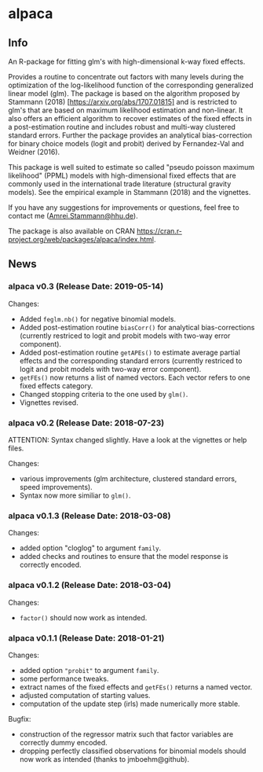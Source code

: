 # alpaca

## Info
An R-package for fitting glm's with high-dimensional k-way fixed effects.

Provides a routine to concentrate out factors with many levels during the optimization of the log-likelihood function of the corresponding generalized linear model (glm). The package is based on the algorithm proposed by Stammann (2018) [https://arxiv.org/abs/1707.01815] and is restricted to glm's that are based on maximum likelihood estimation and non-linear. It also offers an efficient algorithm to recover estimates of the fixed effects in a post-estimation routine and includes robust and multi-way clustered standard errors. Further the package provides an analytical bias-correction for binary choice models (logit and probit) derived by Fernandez-Val and Weidner (2016).

This package is well suited to estimate so called "pseudo poisson maximum likelihood" (PPML) models with high-dimensional fixed effects that are commonly used in the international trade literature (structural gravity models). See the empirical example in Stammann (2018) and the vignettes.

If you have any suggestions for improvements or questions, feel free to contact me (Amrei.Stammann@hhu.de).

The package is also available on CRAN https://cran.r-project.org/web/packages/alpaca/index.html.

## News

### alpaca v0.3 (Release Date: 2019-05-14)

Changes:

* Added `feglm.nb()` for negative binomial models.
* Added post-estimation routine `biasCorr()` for analytical bias-corrections (currently restriced to logit and probit models with two-way error component).
* Added post-estimation routine `getAPEs()` to estimate average partial effects and the corresponding standard errors (currently restriced to logit and probit models with two-way error component).
* `getFEs()` now returns a list of named vectors. Each vector refers to one fixed effects category.
* Changed stopping criteria to the one used by `glm()`.
* Vignettes revised.

### alpaca v0.2 (Release Date: 2018-07-23)

ATTENTION: Syntax changed slightly. Have a look at the vignettes or help files.

Changes:

* various improvements (glm architecture, clustered standard errors, speed improvements).
* Syntax now more similiar to `glm()`.

### alpaca v0.1.3 (Release Date: 2018-03-08)

Changes:

* added option "cloglog" to argument `family`.
* added checks and routines to ensure that the model response is correctly encoded.

### alpaca v0.1.2 (Release Date: 2018-03-04)

Changes:

* `factor()` should now work as intended.

### alpaca v0.1.1 (Release Date: 2018-01-21)

Changes:

* added option `"probit"` to argument `family`.
* some performance tweaks.
* extract names of the fixed effects and `getFEs()` returns a named vector.
* adjusted computation of starting values.
* computation of the update step (irls) made numerically more stable.


Bugfix:

* construction of the regressor matrix such that factor variables are correctly dummy encoded.
* dropping perfectly classified observations for binomial models should now work as intended (thanks to jmboehm@github).

